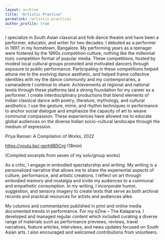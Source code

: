 ```yaml
---
layout: archive
title: "Artistic Practice"
permalink: /artistic-practice/
author_profile: true
---
```

I specialize in South Asian classical and folk dance theatre and have been a performer, educator, and writer for two decades. I debuted as a performer in 1997, in my hometown, Bangalore. My performing years as a teenager were fostered by the 1990s competition culture, nothing like the millennial toxic competition format of popular media. These competitions, hosted by modest local cultural groups promoted and motivated dancers through exposure to public performance. Participating in these competitions helped attune me to the evolving dance aesthetic, and helped frame collective identities with my the dance community and my contemporaries, a camaraderie I continue to share. Achievements at regional and national levels through these platforms laid a strong foundation for my career as a performer. 
I create interdisciplinary productions that blend elements of Indian classical dance with poetry, literature, mythology, and cultural aesthetics. I use the gesture, mime, and rhythm techniques in performance to anchor social dialogue and emphasize the capacity of art to weave communal compassion. These experiences have allowed me to educate global audiences on the diverse Indian socio-cultural landscape through the medium of expression. 

Priya Raman: A Compilation of Works, 2022

https://youtu.be/-gxrh6B5Crg (18min) 

(Compiled excerpts from seven of my solo/group works) 

As a critic, I engage in embodied spectatorship and writing. My writing is a personalized narrative that allows me to share the experiential aspects of culture, performance, and artistic creations. I reflect on art through embodied memory and nostalgia and invite my audiences to a communal and empathetic consumption. In my writing, I incorporate humor, suggestion, and sensory imagery to create texts that serve as both archival records and practical resources for artists and audiences alike.

My columns and commentaries published in print and online media documented trends in performance. For my eZine – The Kalaparva, I developed and managed regular content which included curating a diverse range of materials such as performance previews, reviews, travel narratives, feature articles, interviews, and news updates focused on South Asian arts. I also encouraged and welcomed contributions from volunteers. 
